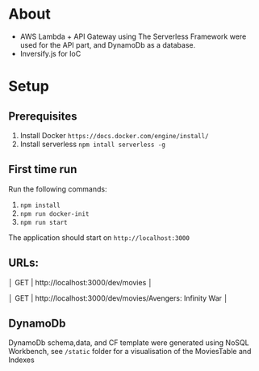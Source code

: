 # About
* AWS Lambda + API Gateway using The Serverless Framework were used for the API part, and DynamoDb as a database.
* Inversify.js for IoC

# Setup
## Prerequisites
1) Install Docker `https://docs.docker.com/engine/install/`
2) Install serverless `npm intall serverless -g`

## First time run

Run the following commands:
1) `npm install`
2) `npm run docker-init`
3) `npm run start`

The application should start on `http://localhost:3000`

## URLs:

│ GET | http://localhost:3000/dev/movies     │

│ GET | http://localhost:3000/dev/movies/Avengers: Infinity War │


## DynamoDb
DynamoDb schema,data, and CF template were generated using NoSQL Workbench, see `/static` folder for a visualisation of the MoviesTable and Indexes

